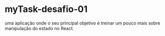 # myTask-desafio-01
uma aplicação onde o seu principal objetivo é treinar um pouco mais sobre manipulação do estado no React. 
